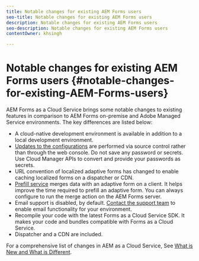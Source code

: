 ```yaml
---
title: Notable changes for existing AEM Forms users
seo-title: Notable changes for existing AEM Forms users
description: Notable changes for existing AEM Forms users
seo-description: Notable changes for existing AEM Forms users
contentOwner: khsingh

---
```


# Notable changes for existing AEM Forms users {#notable-changes-for-existing-AEM-Forms-users}

AEM Forms as a Cloud Service brings some notable changes to existing features in comparison to AEM Forms on-premise and Adobe Managed Service environments. The key differences are listed below:

* A cloud-native development environment is available in addition to a local development environment.
* [Updates to the configurations](https://docs.adobe.com/content/help/en/experience-manager-cloud-service/implementing/deploying/overview.html#osgi-configuration) are performed via source control rather than through the web console. Do not save any password or secrets. Use Cloud Manager APIs to convert and provide your passwords as secrets.
* URL convention of localized adaptive forms has changed to enable caching localized forms on a dispatcher or CDN.
* [Prefill service](https://docs.adobe.com/content/help/en/experience-manager-65/forms/adaptive-forms-advanced-authoring/prepopulate-adaptive-form-fields.html#aem-forms-custom-prefill-service) merges data with an adaptive form on a client. It helps improve the time required to prefill an adaptive form. You can always configure to run the merge action on the AEM Forms server.
* Email support is disabled, by default. [Contact the support team](https://experienceleague.adobe.com/docs/experience-manager-cloud-service/implementing/developing/development-guidelines.html#sending-email) to enable email functionality for your environment.
* Recompile your code with the latest Forms as a Cloud Service SDK. It makes your code and bundles compatible with Forms as a Cloud Service.
* Dispatcher and a CDN are included.

For a comprehensive list of changes in AEM as a Cloud Service, See [What is New and What is Different](https://docs.adobe.com/content/help/en/experience-manager-cloud-service/overview/what-is-new-and-different.html). 
